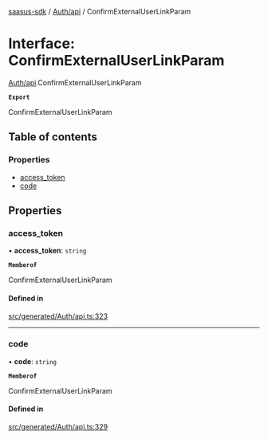 [saasus-sdk](../README.md) / [Auth/api](../modules/Auth_api.md) / ConfirmExternalUserLinkParam

# Interface: ConfirmExternalUserLinkParam

[Auth/api](../modules/Auth_api.md).ConfirmExternalUserLinkParam

**`Export`**

ConfirmExternalUserLinkParam

## Table of contents

### Properties

- [access\_token](Auth_api.ConfirmExternalUserLinkParam.md#access_token)
- [code](Auth_api.ConfirmExternalUserLinkParam.md#code)

## Properties

### access\_token

• **access\_token**: `string`

**`Memberof`**

ConfirmExternalUserLinkParam

#### Defined in

[src/generated/Auth/api.ts:323](https://github.com/saasus-platform/saasus-sdk-javascript/blob/09ef427/src/generated/Auth/api.ts#L323)

___

### code

• **code**: `string`

**`Memberof`**

ConfirmExternalUserLinkParam

#### Defined in

[src/generated/Auth/api.ts:329](https://github.com/saasus-platform/saasus-sdk-javascript/blob/09ef427/src/generated/Auth/api.ts#L329)
